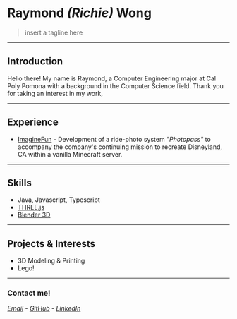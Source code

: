 [!]: <This is still very much a work in progress>

# **Raymond *(Richie)* Wong**

[!]: <tagline>
> insert a tagline here

---

## Introduction
Hello there! My name is Raymond, a Computer Engineering major at Cal Poly Pomona with a background in the Computer Science field. Thank you for taking an interest in my work, 

---

## Experience
- [ImagineFun](https://imaginefun.net) - Development of a ride-photo system *"Photopass"* to accompany the company's continuing mission to recreate Disneyland, CA within a vanilla Minecraft server.

---

## Skills
- Java, Javascript, Typescript
- [THREE.js](https://threejs.org)
- [Blender 3D](https://www.blender.org)

---

## Projects & Interests
- 3D Modeling & Printing
- Lego!

---

### Contact me!
*[Email](mailto:raymondwong.exe@gmail.com) - [GitHub](https://github.com/raymond-exe) - [LinkedIn](https://www.linkedin.com/in/raymond-exe/)*
